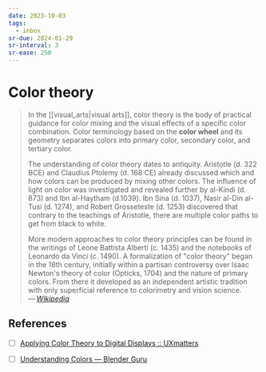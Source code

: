 ```yaml
---
date: 2023-10-03
tags:
  - inbox
sr-due: 2024-01-29
sr-interval: 3
sr-ease: 250
---
```


# Color theory

> In the [[visual_arts|visual arts]], color theory is the body of practical
> guidance for color mixing and the visual effects of a specific color
> combination. Color terminology based on the **color wheel** and its geometry
> separates colors into primary color, secondary color, and tertiary color.
>
> The understanding of color theory dates to antiquity. Aristotle (d. 322 BCE)
> and Claudius Ptolemy (d. 168 CE) already discussed which and how colors can be
> produced by mixing other colors. The influence of light on color was
> investigated and revealed further by al-Kindi (d. 873) and Ibn al-Haytham
> (d.1039). Ibn Sina (d. 1037), Nasir al-Din al-Tusi (d. 1274), and Robert
> Grosseteste (d. 1253) discovered that contrary to the teachings of Aristotle,
> there are multiple color paths to get from black to white.
>
> More modern approaches to color theory principles can be found in the writings
> of Leone Battista Alberti (c. 1435) and the notebooks of Leonardo da Vinci (c.
> 1490). A formalization of "color theory" began in the 18th century, initially
> within a partisan controversy over Isaac Newton's theory of color (Opticks,
> 1704) and the nature of primary colors. From there it developed as an
> independent artistic tradition with only superficial reference to colorimetry
> and vision science.\
> — <cite>[Wikipedia](https://en.wikipedia.org/wiki/Color_theory)</cite>

## References

- [ ] [Applying Color Theory to Digital Displays :: UXmatters](https://www.uxmatters.com/mt/archives/2007/01/applying-color-theory-to-digital-displays.php)
- [ ] [Understanding Colors — Blender Guru](http://www.blenderguru.com/tutorials/understanding-colors)

